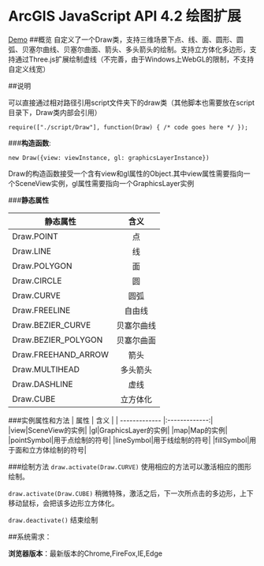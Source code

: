 # ArcGIS JavaScript API 4.2 绘图扩展
[Demo](https://crazyxhz.github.io/ArcGIS-JavaScript-API-4.2-3D-Draw-Extension/src/draw.html)
##概览
自定义了一个Draw类，支持三维场景下点、线、面、圆形、圆弧、贝塞尔曲线、贝塞尔曲面、箭头、多头箭头的绘制。支持立方体化多边形，支持通过Three.js扩展绘制虚线（不完善，由于Windows上WebGL的限制，不支持自定义线宽）


 
##说明

可以直接通过相对路径引用script文件夹下的draw类（其他脚本也需要放在script目录下，Draw类内部会引用）
```
require(["./script/Draw"], function(Draw) { /* code goes here */ });	
```

###**构造函数**:
```
new Draw({view: viewInstance, gl: graphicsLayerInstance})
```
Draw的构造函数接受一个含有view和gl属性的Object.其中view属性需要指向一个SceneView实例，gl属性需要指向一个GraphicsLayer实例

###**静态属性**

| 静态属性        | 含义           | 
| ------------- |:-------------:| 
| Draw.POINT     | 点 | 
| Draw.LINE     | 线| 
| Draw.POLYGON | 面|  
|            Draw.CIRCLE| 圆|
|            Draw.CURVE|圆弧|
|Draw.FREELINE|自由线|
|Draw.BEZIER_CURVE|贝塞尔曲线|
|Draw.BEZIER_POLYGON|贝塞尔曲面|
|Draw.FREEHAND_ARROW|箭头|
|Draw.MULTIHEAD|多头箭头|
|Draw.DASHLINE|虚线|
|Draw.CUBE|立方体化|
###实例属性和方法
| 属性        | 含义           | 
| ------------- |:-------------:| 
|view|SceneView的实例|
|gl|GraphicsLayer的实例|
|map|Map的实例|
|pointSymbol|用于点绘制的符号|
|lineSymbol|用于线绘制的符号|
|fillSymbol|用于面和立方体绘制的符号|

###绘制方法
`draw.activate(Draw.CURVE)` 使用相应的方法可以激活相应的图形绘制。

`draw.activate(Draw.CUBE)` 稍微特殊，激活之后，下一次所点击的多边形，上下移动鼠标，会把该多边形立方体化。

`draw.deactivate()` 结束绘制

##系统需求：

**浏览器版本**：最新版本的Chrome,FireFox,IE,Edge






